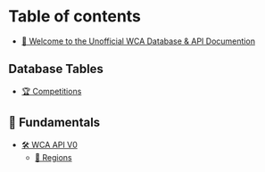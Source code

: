 # Table of contents

* [👋 Welcome to the Unofficial WCA Database & API Documention](README.md)

## Database Tables

* [🏆 Competitions](database-tables/making-a-post.md)

## 🧠 Fundamentals

* [🛠 WCA API V0](fundamentals/getting-set-up/README.md)
  * [📝 Regions](fundamentals/getting-set-up/setting-permissions.md)
